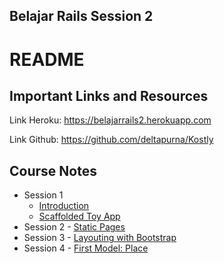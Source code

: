 ## Belajar Rails Session 2
# README

## Important Links and Resources
Link Heroku:
<https://belajarrails2.herokuapp.com>

Link Github:
<https://github.com/deltapurna/Kostly>

## Course Notes
- Session 1
  + [Introduction](https://speakerdeck.com/deltapurna/perkenalan-rails)
  + [Scaffolded Toy App](https://speakerdeck.com/deltapurna/perkenalan-rails-scaffolded-demo-app)
- Session 2 - [Static Pages](https://github.com/deltapurna/Kostly/blob/master/notes/session2.md)
- Session 3 - [Layouting with Bootstrap](https://github.com/deltapurna/Kostly/blob/master/notes/session3.md)
- Session 4 - [First Model: Place](https://github.com/deltapurna/Kostly/blob/master/notes/session4.md)
